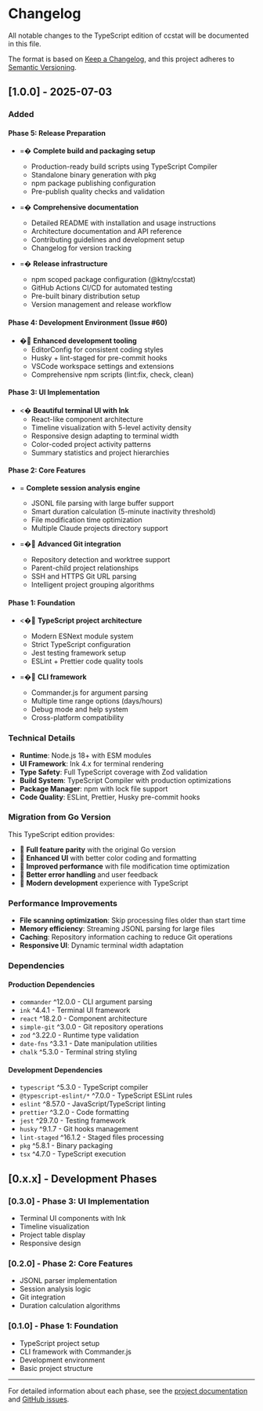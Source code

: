 # Changelog

All notable changes to the TypeScript edition of ccstat will be documented in this file.

The format is based on [Keep a Changelog](https://keepachangelog.com/en/1.0.0/),
and this project adheres to [Semantic Versioning](https://semver.org/spec/v2.0.0.html).

## [1.0.0] - 2025-07-03

### Added

#### Phase 5: Release Preparation

- =� **Complete build and packaging setup**
  - Production-ready build scripts using TypeScript Compiler
  - Standalone binary generation with pkg
  - npm package publishing configuration
  - Pre-publish quality checks and validation

- =� **Comprehensive documentation**
  - Detailed README with installation and usage instructions
  - Architecture documentation and API reference
  - Contributing guidelines and development setup
  - Changelog for version tracking

- =� **Release infrastructure**
  - npm scoped package configuration (@ktny/ccstat)
  - GitHub Actions CI/CD for automated testing
  - Pre-built binary distribution setup
  - Version management and release workflow

#### Phase 4: Development Environment (Issue #60)

- � **Enhanced development tooling**
  - EditorConfig for consistent coding styles
  - Husky + lint-staged for pre-commit hooks
  - VSCode workspace settings and extensions
  - Comprehensive npm scripts (lint:fix, check, clean)

#### Phase 3: UI Implementation

- <� **Beautiful terminal UI with Ink**
  - React-like component architecture
  - Timeline visualization with 5-level activity density
  - Responsive design adapting to terminal width
  - Color-coded project activity patterns
  - Summary statistics and project hierarchies

#### Phase 2: Core Features

- =
  **Complete session analysis engine**
  - JSONL file parsing with large buffer support
  - Smart duration calculation (5-minute inactivity threshold)
  - File modification time optimization
  - Multiple Claude projects directory support

- =� **Advanced Git integration**
  - Repository detection and worktree support
  - Parent-child project relationships
  - SSH and HTTPS Git URL parsing
  - Intelligent project grouping algorithms

#### Phase 1: Foundation

- <� **TypeScript project architecture**
  - Modern ESNext module system
  - Strict TypeScript configuration
  - Jest testing framework setup
  - ESLint + Prettier code quality tools

- =� **CLI framework**
  - Commander.js for argument parsing
  - Multiple time range options (days/hours)
  - Debug mode and help system
  - Cross-platform compatibility

### Technical Details

- **Runtime**: Node.js 18+ with ESM modules
- **UI Framework**: Ink 4.x for terminal rendering
- **Type Safety**: Full TypeScript coverage with Zod validation
- **Build System**: TypeScript Compiler with production optimizations
- **Package Manager**: npm with lock file support
- **Code Quality**: ESLint, Prettier, Husky pre-commit hooks

### Migration from Go Version

This TypeScript edition provides:

-  **Full feature parity** with the original Go version
-  **Enhanced UI** with better color coding and formatting
-  **Improved performance** with file modification time optimization
-  **Better error handling** and user feedback
-  **Modern development** experience with TypeScript

### Performance Improvements

- **File scanning optimization**: Skip processing files older than start time
- **Memory efficiency**: Streaming JSONL parsing for large files
- **Caching**: Repository information caching to reduce Git operations
- **Responsive UI**: Dynamic terminal width adaptation

### Dependencies

#### Production Dependencies

- `commander` ^12.0.0 - CLI argument parsing
- `ink` ^4.4.1 - Terminal UI framework
- `react` ^18.2.0 - Component architecture
- `simple-git` ^3.0.0 - Git repository operations
- `zod` ^3.22.0 - Runtime type validation
- `date-fns` ^3.3.1 - Date manipulation utilities
- `chalk` ^5.3.0 - Terminal string styling

#### Development Dependencies

- `typescript` ^5.3.0 - TypeScript compiler
- `@typescript-eslint/*` ^7.0.0 - TypeScript ESLint rules
- `eslint` ^8.57.0 - JavaScript/TypeScript linting
- `prettier` ^3.2.0 - Code formatting
- `jest` ^29.7.0 - Testing framework
- `husky` ^9.1.7 - Git hooks management
- `lint-staged` ^16.1.2 - Staged files processing
- `pkg` ^5.8.1 - Binary packaging
- `tsx` ^4.7.0 - TypeScript execution

## [0.x.x] - Development Phases

### [0.3.0] - Phase 3: UI Implementation

- Terminal UI components with Ink
- Timeline visualization
- Project table display
- Responsive design

### [0.2.0] - Phase 2: Core Features

- JSONL parser implementation
- Session analysis logic
- Git integration
- Duration calculation algorithms

### [0.1.0] - Phase 1: Foundation

- TypeScript project setup
- CLI framework with Commander.js
- Development environment
- Basic project structure

---

For detailed information about each phase, see the [project documentation](README.md) and [GitHub issues](https://github.com/ktny/ccstat/issues).
